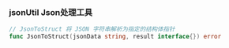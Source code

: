 ### jsonUtil Json处理工具

```go
// JsonToStruct 将 JSON 字符串解析为指定的结构体指针
func JsonToStruct(jsonData string, result interface{}) error
```